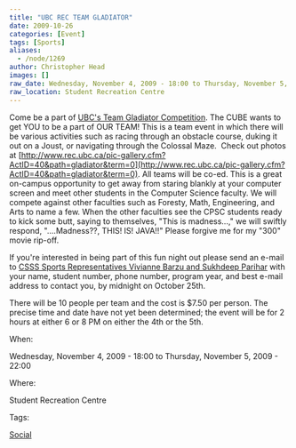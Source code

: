 ```yaml
---
title: "UBC REC TEAM GLADIATOR"
date: 2009-10-26
categories: [Event]
tags: [Sports]
aliases:
  - /node/1269
author: Christopher Head
images: []
raw_date: Wednesday, November 4, 2009 - 18:00 to Thursday, November 5, 2009 - 22:00
raw_location: Student Recreation Centre
---
```


Come be a part of [UBC's Team Gladiator Competition](http://www.rec.ubc.ca/events/gladiator/). The CUBE wants to get YOU to be a part of OUR TEAM! This is a team event in which there will be various activities such as racing through an obstacle course, duking it out on a Joust, or navigating through the Colossal Maze.  Check out photos at [http://www.rec.ubc.ca/pic-gallery.cfm?ActID=40&path=gladiator&term=0](http://www.rec.ubc.ca/pic-gallery.cfm?ActID=40&path=gladiator&term=0). All teams will be co-ed. This is a great on-campus opportunity to get away from staring blankly at your computer screen and meet other students in the Computer Science faculty. We will compete against other faculties such as Foresty, Math, Engineering, and Arts to name a few. When the other faculties see the CPSC students ready to kick some butt, saying to themselves, "This is madness...," we will swiftly respond, "....Madness??, THIS! IS! JAVA!!" Please forgive me for my "300" movie rip-off.

If you're interested in being part of this fun night out please send an e-mail to [CSSS Sports Representatives Vivianne Barzu and Sukhdeep Parihar](/cdn-cgi/l/email-protection#94e7e4fbe6e0e7d4e0fcf1f7e1f6f1baf7f5) with your name, student number, phone number, program year, and best e-mail address to contact you, by midnight on October 25th.

There will be 10 people per team and the cost is $7.50 per person. The precise time and date have not yet been determined; the event will be for 2 hours at either 6 or 8 PM on either the 4th or the 5th.

When: 

Wednesday, November 4, 2009 - 18:00 to Thursday, November 5, 2009 - 22:00

Where: 

Student Recreation Centre

Tags: 

[Social](/social)
